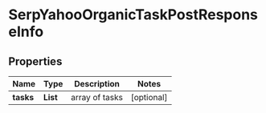 # SerpYahooOrganicTaskPostResponseInfo


## Properties

| Name | Type | Description | Notes |
|------------ | ------------- | ------------- | -------------|
**tasks** | **List<SerpYahooOrganicTaskPostTaskInfo>** | array of tasks |[optional]|